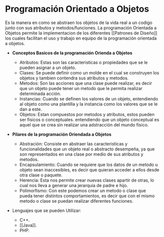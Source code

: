 # Programación Orientado a Objetos
Es la manera en como se abstraen los objetos de la vida real a un codigo junto con sus  atributos y metodos/funciones.
La programación Orientada a Objetos permite la implementacion de los diferentes [[Patrones de Diseño]] los  cuales facilitan el uso y trabajo en equipo de la programación orientada a objetos.

- **Conceptos Basicos de la programación Orienda a Objetos**

	- Atributos: 
	Estas son las caracteristicas o propiedades que se le pueden asignar a un objeto.
	- Clases: 
	Se puede definir como un molde en el cual se construyen los objetos y tambien contendra sus atributos y metodos.
	- Metodos:
	Son las acciones que una clase puede realizar, es decir que un objeto puede tener un metodo que le permita realizar determinada acción.
	- Instancias:
	Cuando se definen los valores de un objeto, entendiendo al objeto como una plantilla y la instancia como los valores que se le dan a este.
	- Objetos:
	Estan compuestos por metodos y atributos, estos pueden ser fisicos o conceptuales. entendiendo que un objeto conceptual es aquel que se crea sin realizar una adstracción del mundo fisico.
	
- **Pilares de la programación Oriendada a Objetos**

	- Abstración:
	Consiste en abstraer las caracteristicas y funcionalidades que un objeto real o abstracto desempeña, ya que son representados en una clase por medio de sus atributos y metodos.
	- Encapsulamiento:
	Cuando se requiere que los datos de un metodo u objeto sean inaccesibles, es decir que quieran acceder a ellos desde otra clase o paquete. 
	- Herencia:
	Esta nos permite crear nuevas clases apartir de otras, lo cual nos lleva a generar una jerarquia de padre e hijo.
	- Polimorfismo:
	Con este podemos crear un metodo o clase que pueda tener distintos comportamientos, es decir que con el mismo metodo o clase se puedan realizar diferentes funciones.

- Lenguajes que se pueden Utilizar:
	- C++.
	- [[Java]].
	- PHP.